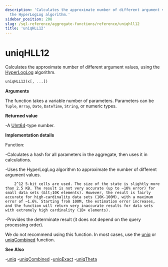 ```yaml
---
description: 'Calculates the approximate number of different argument values, using
  the HyperLogLog algorithm.'
sidebar_position: 208
slug: /sql-reference/aggregate-functions/reference/uniqhll12
title: 'uniqHLL12'
---
```


# uniqHLL12

Calculates the approximate number of different argument values, using the [HyperLogLog](https://en.wikipedia.org/wiki/HyperLogLog) algorithm.

```sql
uniqHLL12(x[, ...])
```

**Arguments**

The function takes a variable number of parameters. Parameters can be `Tuple`, `Array`, `Date`, `DateTime`, `String`, or numeric types.

**Returned value**

-A [UInt64](../../../sql-reference/data-types/int-uint.md)-type number.

**Implementation details**

Function:

-Calculates a hash for all parameters in the aggregate, then uses it in calculations.

-Uses the HyperLogLog algorithm to approximate the number of different argument values.

        2^12 5-bit cells are used. The size of the state is slightly more than 2.5 KB. The result is not very accurate (up to ~10% error) for small data sets (&lt;10K elements). However, the result is fairly accurate for high-cardinality data sets (10K-100M), with a maximum error of ~1.6%. Starting from 100M, the estimation error increases, and the function will return very inaccurate results for data sets with extremely high cardinality (1B+ elements).

-Provides the determinate result (it does not depend on the query processing order).

We do not recommend using this function. In most cases, use the [uniq](/sql-reference/aggregate-functions/reference/uniq) or [uniqCombined](/sql-reference/aggregate-functions/reference/uniqcombined) function.

**See Also**

-[uniq](/sql-reference/aggregate-functions/reference/uniq)
-[uniqCombined](/sql-reference/aggregate-functions/reference/uniqcombined)
-[uniqExact](/sql-reference/aggregate-functions/reference/uniqexact)
-[uniqTheta](/sql-reference/aggregate-functions/reference/uniqthetasketch)
